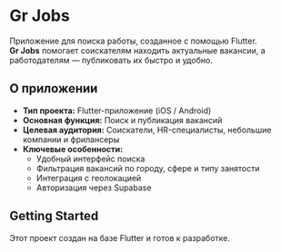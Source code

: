 # Gr Jobs

Приложение для поиска работы, созданное с помощью Flutter.  
**Gr Jobs** помогает соискателям находить актуальные вакансии, а работодателям — публиковать их быстро и удобно.

## О приложении

- **Тип проекта:** Flutter-приложение (iOS / Android)
- **Основная функция:** Поиск и публикация вакансий
- **Целевая аудитория:** Соискатели, HR-специалисты, небольшие компании и фрилансеры
- **Ключевые особенности:**
  - Удобный интерфейс поиска
  - Фильтрация вакансий по городу, сфере и типу занятости
  - Интеграция с геолокацией
  - Авторизация через Supabase

## Getting Started

Этот проект создан на базе Flutter и готов к разработке.

